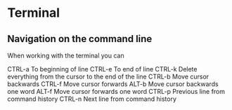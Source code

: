 # Terminal

## Navigation on the command line

When working with the terminal you can 

CTRL-a To beginning of line
CTRL-e To end of line
CTRL-k Delete everything from the cursor to the end of the line
CTRL-b Move cursor backwards
CTRL-f Move cursor forwards
ALT-b  Move cursor backwards one word
ALT-f  Move cursor forwards one word
CTRL-p Previous line from command history
CTRL-n Next line from command history
